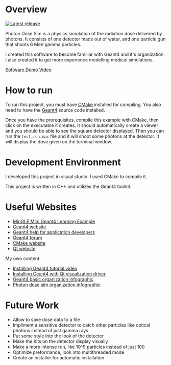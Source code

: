 # Overview

[![Latest release](https://img.shields.io/badge/Release:-v0.1.0-blue)](https://github.com/john9francis/photon-dose-sim/releases/latest)

Photon Dose Sim is a physics simulation of the radiation dose delivered by photons. It consists of one detector made out of water, and one particle gun that shoots 6 MeV gamma particles. 

I created this software to become familiar with Geant4 and it's organization. I also created it to get more experience modelling medical simulations.

[Software Demo Video](https://youtu.be/mqMxX8hLwwU)

# How to run

To run this project, you must have [CMake](https://cmake.org/) installed for compiling. You also need to have the [Geant4](https://geant4.web.cern.ch/) source code installed.

Once you have the prerequisites, compile this example with CMake, then click on the executable it creates. It should automatically create a viewer and you should be able to see the square detector displayed. Then you can run the `test_run.mac` file and it will shoot some photons at the detector. It will display the dose given on the terminal window. 

# Development Environment

I developed this project in visual studio. I used CMake to compile it. 

This project is written in C++ and utilizes the Geant4 toolkit. 

# Useful Websites

- [MinGLE Mini Geant4 Learning Example](https://github.com/jintonic/mingle)
- [Geant4 website](https://geant4.web.cern.ch/)
- [Geant4 help for application developers](https://geant4-userdoc.web.cern.ch/UsersGuides/ForApplicationDeveloper/html/index.html)
- [Geant4 forum](https://geant4-forum.web.cern.ch/)
- [CMake website](https://cmake.org/)
- [Qt website](https://www.qt.io/)

My own content:
- [Installing Geant4 tutorial video](https://youtu.be/w7k9PK1Ipv8)
- [Installing Geant4 with Qt visualization driver](https://youtu.be/rtCsfDD45Bc)
- [Geant4 basic organization infographic](https://prezi.com/i/gp3kiz0ubh3e/)
- [Photon dose sim organization infographic](https://prezi.com/i/o7edcdeqyjh3/)

# Future Work

- Allow to save dose data to a file
- Impliment a sensitive detector to catch other particles like optical photons instead of just gamma rays
- Put some style into the look of the detector
- Make the hits on the detector display visually
- Make a more intense run, like 10^9 particles instead of just 100
- Optimize preformance, look into multithreaded mode
- Create an installer for automatic installation
